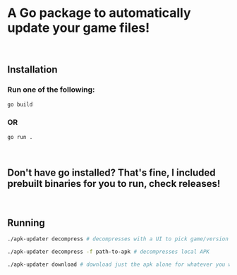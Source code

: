 # **A Go package to automatically update your game files!**
<br/>

## **Installation**
### Run one of the following:
```sh
go build
```
### OR
```sh
go run .
```
<br/>

## **Don't have go installed? That's fine, I included prebuilt binaries for you to run, check releases!**
<br />

## Running
```sh
./apk-updater decompress # decompresses with a UI to pick game/version

./apk-updater decompress -f path-to-apk # decompresses local APK

./apk-updater download # download just the apk alone for whatever you want
```
